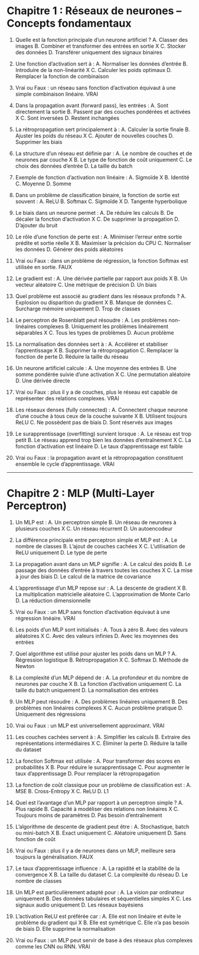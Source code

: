 # **Chapitre 1 : Réseaux de neurones – Concepts fondamentaux**

1. Quelle est la fonction principale d’un neurone artificiel ?
   A. Classer des images
   B. Combiner et transformer des entrées en sortie X
   C. Stocker des données
   D. Transférer uniquement des signaux binaires

2. Une fonction d’activation sert à :
   A. Normaliser les données d’entrée
   B. Introduire de la non-linéarité X
   C. Calculer les poids optimaux
   D. Remplacer la fonction de combinaison

3. Vrai ou Faux : un réseau sans fonction d’activation équivaut à une simple combinaison linéaire. VRAI

4. Dans la propagation avant (forward pass), les entrées :
   A. Sont directement la sortie
   B. Passent par des couches pondérées et activées X
   C. Sont inversées
   D. Restent inchangées

5. La rétropropagation sert principalement à :
   A. Calculer la sortie finale
   B. Ajuster les poids du réseau X
   C. Ajouter de nouvelles couches
   D. Supprimer les biais

6. La structure d’un réseau est définie par :
   A. Le nombre de couches et de neurones par couche X
   B. Le type de fonction de coût uniquement
   C. Le choix des données d’entrée
   D. La taille du batch

7. Exemple de fonction d’activation non linéaire :
   A. Sigmoïde X
   B. Identité
   C. Moyenne
   D. Somme

8. Dans un problème de classification binaire, la fonction de sortie est souvent :
   A. ReLU
   B. Softmax
   C. Sigmoïde X
   D. Tangente hyperbolique

9. Le biais dans un neurone permet :
   A. De réduire les calculs
   B. De décaler la fonction d’activation X
   C. De supprimer la propagation
   D. D’ajouter du bruit

10. Le rôle d’une fonction de perte est :
    A. Minimiser l’erreur entre sortie prédite et sortie réelle X
    B. Maximiser la précision du CPU
    C. Normaliser les données
    D. Générer des poids aléatoires

11. Vrai ou Faux : dans un problème de régression, la fonction Softmax est utilisée en sortie. FAUX

12. Le gradient est :
    A. Une dérivée partielle par rapport aux poids X
    B. Un vecteur aléatoire
    C. Une métrique de précision
    D. Un biais

13. Quel problème est associé au gradient dans les réseaux profonds ?
    A. Explosion ou disparition du gradient X
    B. Manque de données
    C. Surcharge mémoire uniquement
    D. Trop de classes

14. Le perceptron de Rosenblatt peut résoudre :
    A. Les problèmes non-linéaires complexes
    B. Uniquement les problèmes linéairement séparables X
    C. Tous les types de problèmes
    D. Aucun problème

15. La normalisation des données sert à :
    A. Accélérer et stabiliser l’apprentissage X
    B. Supprimer la rétropropagation
    C. Remplacer la fonction de perte
    D. Réduire la taille du réseau

16. Un neurone artificiel calcule :
    A. Une moyenne des entrées
    B. Une somme pondérée suivie d’une activation X
    C. Une permutation aléatoire
    D. Une dérivée directe

17. Vrai ou Faux : plus il y a de couches, plus le réseau est capable de représenter des relations complexes. VRAI

18. Les réseaux denses (fully connected) :
    A. Connectent chaque neurone d’une couche à tous ceux de la couche suivante X
    B. Utilisent toujours ReLU
    C. Ne possèdent pas de biais
    D. Sont réservés aux images

19. Le surapprentissage (overfitting) survient lorsque :
    A. Le réseau est trop petit
    B. Le réseau apprend trop bien les données d’entraînement X
    C. La fonction d’activation est linéaire
    D. Le taux d’apprentissage est faible

20. Vrai ou Faux : la propagation avant et la rétropropagation constituent ensemble le cycle d’apprentissage. VRAI

---

# **Chapitre 2 : MLP (Multi-Layer Perceptron)**

1. Un MLP est :
   A. Un perceptron simple
   B. Un réseau de neurones à plusieurs couches X
   C. Un réseau récurrent
   D. Un autoencodeur

2. La différence principale entre perceptron simple et MLP est :
   A. Le nombre de classes
   B. L’ajout de couches cachées X
   C. L’utilisation de ReLU uniquement
   D. Le type de perte

3. La propagation avant dans un MLP signifie :
   A. Le calcul des poids
   B. Le passage des données d’entrée à travers toutes les couches X
   C. La mise à jour des biais
   D. Le calcul de la matrice de covariance

4. L’apprentissage d’un MLP repose sur :
   A. La descente de gradient X
   B. La multiplication matricielle aléatoire
   C. L’approximation de Monte Carlo
   D. La réduction dimensionnelle

5. Vrai ou Faux : un MLP sans fonction d’activation équivaut à une régression linéaire. VRAI

6. Les poids d’un MLP sont initialisés :
   A. Tous à zéro
   B. Avec des valeurs aléatoires X
   C. Avec des valeurs infinies
   D. Avec les moyennes des entrées

7. Quel algorithme est utilisé pour ajuster les poids dans un MLP ?
   A. Régression logistique
   B. Rétropropagation X
   C. Softmax
   D. Méthode de Newton

8. La complexité d’un MLP dépend de :
   A. La profondeur et du nombre de neurones par couche X
   B. La fonction d’activation uniquement
   C. La taille du batch uniquement
   D. La normalisation des entrées

9. Un MLP peut résoudre :
   A. Des problèmes linéaires uniquement
   B. Des problèmes non linéaires complexes X
   C. Aucun problème pratique
   D. Uniquement des régressions

10. Vrai ou Faux : un MLP est universellement approximant. VRAI

11. Les couches cachées servent à :
    A. Simplifier les calculs
    B. Extraire des représentations intermédiaires X
    C. Éliminer la perte
    D. Réduire la taille du dataset

12. La fonction Softmax est utilisée :
    A. Pour transformer des scores en probabilités X
    B. Pour réduire le surapprentissage
    C. Pour augmenter le taux d’apprentissage
    D. Pour remplacer la rétropropagation

13. La fonction de coût classique pour un problème de classification est :
    A. MSE
    B. Cross-Entropy X
    C. ReLU
    D. L1

14. Quel est l’avantage d’un MLP par rapport à un perceptron simple ?
    A. Plus rapide
    B. Capacité à modéliser des relations non linéaires X
    C. Toujours moins de paramètres
    D. Pas besoin d’entraînement

15. L’algorithme de descente de gradient peut être :
    A. Stochastique, batch ou mini-batch X
    B. Exact uniquement
    C. Aléatoire uniquement
    D. Sans fonction de coût

16. Vrai ou Faux : plus il y a de neurones dans un MLP, meilleure sera toujours la généralisation. FAUX

17. Le taux d’apprentissage influence :
    A. La rapidité et la stabilité de la convergence X
    B. La taille du dataset
    C. La complexité du réseau
    D. Le nombre de classes

18. Un MLP est particulièrement adapté pour :
    A. La vision par ordinateur uniquement
    B. Des données tabulaires et séquentielles simples X
    C. Les signaux audio uniquement
    D. Les réseaux bayésiens

19. L’activation ReLU est préférée car :
    A. Elle est non linéaire et évite le problème du gradient qui  X
    B. Elle est symétrique
    C. Elle n’a pas besoin de biais
    D. Elle supprime la normalisation

20. Vrai ou Faux : un MLP peut servir de base à des réseaux plus complexes comme les CNN ou RNN. VRAI